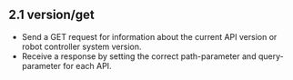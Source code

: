 ## 2.1 version/get

- Send a GET request for information about the current API version or robot controller system version.  
- Receive a response by setting the correct path-parameter and query-parameter for each API.  